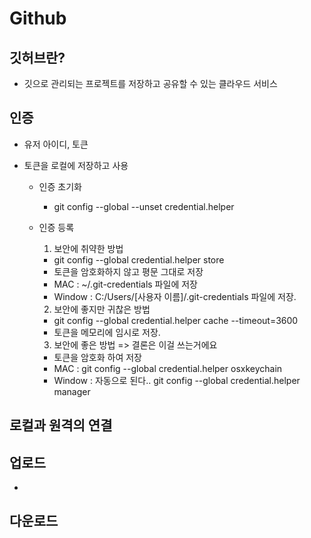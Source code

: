 # Github

## 깃허브란?
 - 깃으로 관리되는 프로젝트를 저장하고 공유할 수 있는 클라우드 서비스

## 인증
  - 유저 아이디, 토큰

  - 토큰을 로컬에 저장하고 사용
    - 인증 초기화
      - git config --global --unset credential.helper

    - 인증 등록
      1. 보안에 취약한 방법
        - git config --global credential.helper store
        - 토큰을 암호화하지 않고 평문 그대로 저장
        - MAC : ~/.git-credentials 파일에 저장
        - Window : C:/Users/[사용자 이름]/.git-credentials 파일에 저장.

      2. 보안에 좋지만 귀찮은 방법
        - git config --global credential.helper cache --timeout=3600
        - 토큰을 메모리에 임시로 저장.

      3. 보안에 좋은 방법 => 결론은 이걸 쓰는거에요
        - 토큰을 암호화 하여 저장
        - MAC : git config --global credential.helper osxkeychain
        - Window : 자동으로 된다.. git config --global credential.helper manager

## 로컬과 원격의 연결
  

## 업로드
  - 

## 다운로드